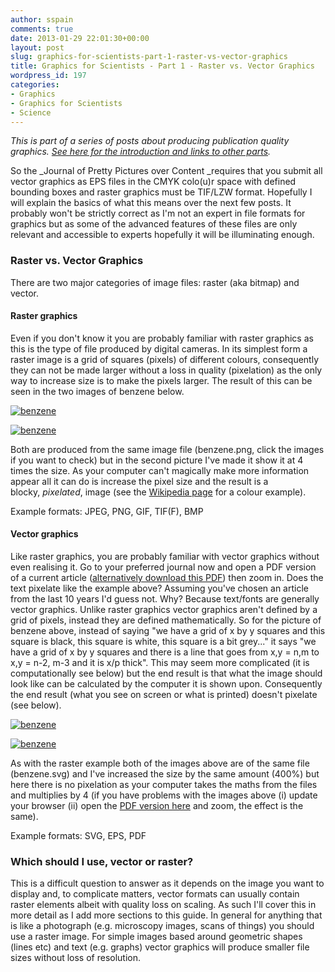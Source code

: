 ```yaml
---
author: sspain
comments: true
date: 2013-01-29 22:01:30+00:00
layout: post
slug: graphics-for-scientists-part-1-raster-vs-vector-graphics
title: Graphics for Scientists - Part 1 - Raster vs. Vector Graphics
wordpress_id: 197
categories:
- Graphics
- Graphics for Scientists
- Science
---
```


_This is part of a series of posts about producing publication quality graphics. [See here for the introduction and links to other parts](http://sebspain.co.uk/graphics/graphics-for-scientists-intro/)._

So the _Journal of Pretty Pictures over Content _requires that you submit all vector graphics as EPS files in the CMYK colo(u)r space with defined bounding boxes and raster graphics must be TIF/LZW format. Hopefully I will explain the basics of what this means over the next few posts. It probably won't be strictly correct as I'm not an expert in file formats for graphics but as some of the advanced features of these files are only relevant and accessible to experts hopefully it will be illuminating enough.


### Raster vs. Vector Graphics


There are two major categories of image files: raster (aka bitmap) and vector.


#### Raster graphics


Even if you don't know it you are probably familiar with raster graphics as this is the type of file produced by digital cameras. In its simplest form a raster image is a grid of squares (pixels) of different colours, consequently they can not be made larger without a loss in quality (pixelation) as the only way to increase size is to make the pixels larger. The result of this can be seen in the two images of benzene below.

[![benzene](http://sebspain.co.uk/wp-content/uploads/2013/01/benzene1.png)](http://sebspain.co.uk/wp-content/uploads/2013/01/benzene1.png)


[![benzene](http://sebspain.co.uk/wp-content/uploads/2013/01/benzene1.png)](http://sebspain.co.uk/wp-content/uploads/2013/01/benzene1.png)


Both are produced from the same image file (benzene.png, click the images if you want to check) but in the second picture I've made it show it at 4 times the size. As your computer can't magically make more information appear all it can do is increase the pixel size and the result is a blocky, _pixelated_, image (see the [Wikipedia page](http://en.wikipedia.org/wiki/Raster_graphics) for a colour example).

Example formats: JPEG, PNG, GIF, TIF(F), BMP


#### Vector graphics


Like raster graphics, you are probably familiar with vector graphics without even realising it. Go to your preferred journal now and open a PDF version of a current article ([alternatively download this PDF](http://sebspain.co.uk/wp-content/uploads/2013/01/vector_pdf_example.pdf)) then zoom in. Does the text pixelate like the example above? Assuming you've chosen an article from the last 10 years I'd guess not. Why? Because text/fonts are generally vector graphics. Unlike raster graphics vector graphics aren't defined by a grid of pixels, instead they are defined mathematically. So for the picture of benzene above, instead of saying "we have a grid of x by y squares and this square is black, this square is white, this square is a bit grey..." it says "we have a grid of x by y squares and there is a line that goes from x,y = n,m to x,y = n-2, m-3 and it is x/p thick". This may seem more complicated (it is computationally see below) but the end result is that what the image should look like can be calculated by the computer it is shown upon. Consequently the end result (what you see on screen or what is printed) doesn't pixelate (see below).

[![benzene](http://sebspain.co.uk/wp-content/uploads/2013/01/benzene.svg)](http://sebspain.co.uk/wp-content/uploads/2013/01/benzene.svg)


[![benzene](http://sebspain.co.uk/wp-content/uploads/2013/01/benzene.svg)](http://sebspain.co.uk/wp-content/uploads/2013/01/benzene.svg)




As with the raster example both of the images above are of the same file (benzene.svg) and I've increased the size by the same amount (400%) but here there is no pixelation as your computer takes the maths from the files and multiplies by 4 (if you have problems with the images above (i) update your browser (ii) open the [PDF version here](http://sebspain.co.uk/wp-content/uploads/2013/01/benzene.pdf) and zoom, the effect is the same).




Example formats: SVG, EPS, PDF





### Which should I use, vector or raster?


This is a difficult question to answer as it depends on the image you want to display and, to complicate matters, vector formats can usually contain raster elements albeit with quality loss on scaling. As such I'll cover this in more detail as I add more sections to this guide. In general for anything that is like a photograph (e.g. microscopy images, scans of things) you should use a raster image. For simple images based around geometric shapes (lines etc) and text (e.g. graphs) vector graphics will produce smaller file sizes without loss of resolution.
